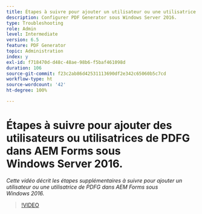 ```yaml
---
title: Étapes à suivre pour ajouter un utilisateur ou une utilisatrice de PDFG sous Windows Server 2016.
description: Configurer PDF Generator sous Windows Server 2016.
type: Troubleshooting
role: Admin
level: Intermediate
version: 6.5
feature: PDF Generator
topic: Administration
index: y
exl-id: f718470d-d48c-48ae-98b6-f5baf461098d
duration: 106
source-git-commit: f23c2ab86d42531113690df2e342c65060b5c7cd
workflow-type: ht
source-wordcount: '42'
ht-degree: 100%

---
```


# Étapes à suivre pour ajouter des utilisateurs ou utilisatrices de PDFG dans AEM Forms sous Windows Server 2016.

*Cette vidéo décrit les étapes supplémentaires à suivre pour ajouter un utilisateur ou une utilisatrice de PDFG dans AEM Forms sous Windows 2016.*

>[!VIDEO](https://video.tv.adobe.com/v/335479?quality=12&learn=on)
